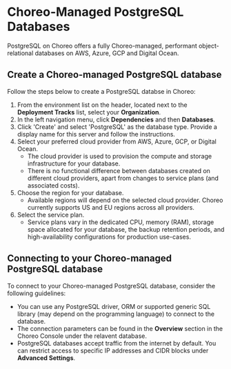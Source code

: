 # Choreo-Managed PostgreSQL Databases

PostgreSQL on Choreo offers a fully Choreo-managed, performant object-relational databases on AWS, Azure, GCP and Digital Ocean.

## Create a Choreo-managed PostgreSQL database

Follow the steps below to create a PostgreSQL databse in Choreo: 

1. From the environment list on the header, located next to the **Deployment Tracks** list, select your **Organization**.
2. In the left navigation menu, click **Dependencies** and then **Databases**.
3. Click 'Create' and select 'PostgreSQL' as the database type. Provide a display name for this server and follow the instructions.
4. Select your preferred cloud provider from AWS, Azure, GCP, or Digital Ocean.
    - The cloud provider is used to provision the compute and storage infrastructure for your database.
    - There is no functional difference between databases created on different cloud providers, apart from changes to service plans (and associated costs). 
5. Choose the region for your database.
   - Available regions will depend on the selected cloud provider. Choreo currently supports US and EU regions across all providers.
6. Select the service plan.
   - Service plans vary in the dedicated CPU, memory (RAM), storage space allocated for your database, the backup retention periods, and high-availability configurations for production use-cases.

## Connecting to your Choreo-managed PostgreSQL database

To connect to your Choreo-managed PostgreSQL database, consider the following guidelines:

- You can use any PostgreSQL driver, ORM or supported generic SQL library (may depend on the programming language) to connect to the database.
- The connection parameters can be found in the **Overview** section in the Choreo Console under the relavent database.
- PostgreSQL databases accept traffic from the internet by default. You can restrict access to specific IP addresses and CIDR blocks under **Advanced Settings**.

